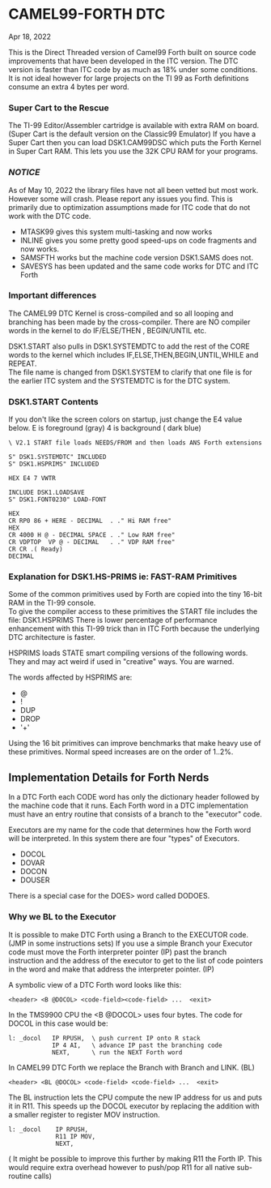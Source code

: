 # CAMEL99-FORTH DTC
Apr 18, 2022

This is the Direct Threaded version of Camel99 Forth built on source code improvements that have been developed in the ITC version.
The DTC version is faster than ITC code by as much as 18% under some conditions.
It is not ideal however for large projects on the TI 99 as Forth definitions
consume an extra 4 bytes per word.

### Super Cart to the Rescue
The TI-99 Editor/Assembler cartridge is available with extra RAM on board.
(Super Cart is the default version on the Classic99 Emulator)
If you have a Super Cart then you can load DSK1.CAM99DSC which puts the Forth
Kernel in Super Cart RAM. This lets you use the 32K CPU RAM for your programs.

### *NOTICE*
As of May 10, 2022 the library files have not all been vetted but most work.
However some will crash. Please report any issues you find.
This is primarily due to optimization assumptions made for ITC code that
do not work with the DTC code.

- MTASK99 gives this system multi-tasking and now works
- INLINE  gives you some pretty good speed-ups on code fragments and now works. 
- SAMSFTH works but the machine code version DSK1.SAMS does not.
- SAVESYS has been updated and the same code works for DTC and ITC Forth 

### Important differences

The CAMEL99 DTC Kernel is cross-compiled and so all looping and branching has
been made by the cross-compiler. There are NO compiler words in the kernel to
do IF/ELSE/THEN , BEGIN/UNTIL etc.  

DSK1.START also pulls in DSK1.SYSTEMDTC to add the rest of the CORE words to 
the kernel which includes IF,ELSE,THEN,BEGIN,UNTIL,WHILE and REPEAT.  
The file name is changed from DSK1.SYSTEM to clarify that one file is
for the earlier ITC system and the SYSTEMDTC is for the DTC system.

### DSK1.START Contents
If you don't like the screen colors on startup, just change the E4 value below.
E is foreground (gray)
4 is background ( dark blue) 

```
\ V2.1 START file loads NEEDS/FROM and then loads ANS Forth extensions
 
S" DSK1.SYSTEMDTC" INCLUDED
S" DSK1.HSPRIMS" INCLUDED
 
HEX E4 7 VWTR
 
INCLUDE DSK1.LOADSAVE
S" DSK1.FONT0230" LOAD-FONT
 
HEX
CR RP0 86 + HERE - DECIMAL  . ." Hi RAM free"
HEX
CR 4000 H @ - DECIMAL SPACE . ." Low RAM free"
CR VDPTOP  VP @ - DECIMAL   . ." VDP RAM free"
CR CR .( Ready)
DECIMAL
``` 

### Explanation for DSK1.HS-PRIMS ie: FAST-RAM Primitives
Some of the common primitives used by Forth are copied into the tiny 16-bit RAM in the TI-99 console.  
To give the compiler access to these primitives the START file includes the file: DSK1.HSPRIMS
There is lower percentage of performance enhancement with this TI-99 trick than in ITC Forth because 
the underlying DTC architecture is faster.

HSPRIMS loads STATE smart compiling versions of the following words.
They and may act weird if used in "creative" ways. You are warned.

The words affected by HSPRIMS are:
- @
- !
- DUP
- DROP
- '+'

Using the 16 bit primitives can improve benchmarks that make heavy use of
these primitives. Normal speed increases are on the order of 1..2%.

## Implementation Details for Forth Nerds
In a DTC Forth each CODE word has only the dictionary header followed by the
machine code that it runs.  Each Forth word in a DTC implementation must have
an entry routine that consists of a branch to the "executor" code.

Executors are my name for the code that determines how the Forth word will be interpreted. In this system there are four "types" of Executors.
- DOCOL
- DOVAR
- DOCON
- DOUSER

There is a special case for the DOES> word called DODOES.

### Why we BL to the Executor
It is possible to make DTC Forth using a Branch to the EXECUTOR code.
(JMP in some instructions sets)
If you use a simple Branch your Executor code must move the Forth interpreter
pointer (IP) past the branch instruction and the address of the executor to get
to the list of code pointers in the word and make that address the interpreter
pointer. (IP)

A symbolic view of a DTC Forth word looks like this:

    <header> <B @DOCOL> <code-field><code-field> ...  <exit>

In the TMS9900 CPU the <B @DOCOL> uses four bytes.
The code for DOCOL in this case would be:

``` 
l: _docol   IP RPUSH,  \ push current IP onto R stack
            IP 4 AI,   \ advance IP past the branching code 
            NEXT,      \ run the NEXT Forth word
 ```            

In CAMEL99 DTC Forth we replace the Branch with Branch and LINK. (BL)

    <header> <BL @DOCOL> <code-field> <code-field> ...  <exit>

The BL instruction lets the CPU compute the new IP address for us and puts it in
R11. This speeds up the DOCOL executor by replacing the addition with a smaller
register to register MOV instruction.

```
l: _docol    IP RPUSH,
             R11 IP MOV,
             NEXT,
```

(  It might be possible to improve this further by making R11 the Forth IP.
  This would require extra overhead however to push/pop R11 for all native
  sub-routine calls)
